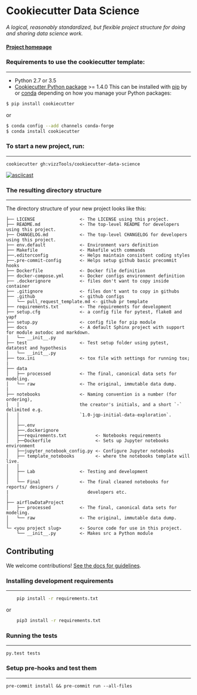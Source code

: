 # Cookiecutter Data Science

_A logical, reasonably standardized, but flexible project structure for doing and sharing data science work._


#### [Project homepage](http://vizzTools.github.io/cookiecutter-data-science/)


### Requirements to use the cookiecutter template:
-----------
 - Python 2.7 or 3.5
 - [Cookiecutter Python package](http://cookiecutter.readthedocs.org/en/latest/installation.html) >= 1.4.0
 This can be installed with [pip](https://pypi.org/project/pip/) by or [conda](https://docs.conda.io/en/latest/) depending on how you manage your Python packages:

``` bash
$ pip install cookiecutter
```

or

``` bash
$ conda config --add channels conda-forge
$ conda install cookiecutter
```


### To start a new project, run:
------------

    cookiecutter gh:vizzTools/cookiecutter-data-science


[![asciicast](https://asciinema.org/a/244658.svg)](https://asciinema.org/a/244658)


### The resulting directory structure
------------

The directory structure of your new project looks like this:

```
├── LICENSE                 <- The LICENSE using this project.
├── README.md               <- The top-level README for developers using this project.
├── CHANGELOG.md            <- The top-level CHANGELOG for developers using this project.
├── env.default  			<- Environment vars definition
├── Makefile           		<- Makefile with commands
├──.editorconfig			<- Helps maintain consistent coding styles
├──.pre-commit-config		<- Helps setup github basic precommit hooks
├── Dockerfile         		<- Docker file definition
├── docker-compose.yml  	<- Docker configs environment definition
├── .dockerignore  			<- files don't want to copy inside container
├── .gitignore  			<- files don't want to copy in githubs
├── .github  				<- github configs
│   └── pull_request_template.md <- github pr template
├── requirements.txt       	<- The requirements for development
├── setup.cfg   			<- a config file for pytest, flake8 and yapf
├── setup.py   				<- config file for pip module
├── docs 					<- A default Sphinx project with support for module autodoc and markdown.
│   └── __init__.py
├── test                	<- Test setup folder using pytest, datatest and hypothesis
│   └── __init__.py
├── tox.ini            	    <- tox file with settings for running tox;
|
├── data
│   ├── processed           <- The final, canonical data sets for modeling.
│   └── raw                 <- The original, immutable data dump.
|
├── notebooks               <- Naming convention is a number (for ordering),
│   │                       the creator's initials, and a short `-` delimited e.g.
│   │                       `1.0-jqp-initial-data-exploration`.
│   │
│   ├──.env
│   ├──.dockerignore
│   ├──requirements.txt           <- Notebooks requirements
│   ├──Dockerfile                 <- Sets up Jupyter notebooks environment
│   ├──jupyter_notebook_config.py <- Configure Jupyter notebooks
│   ├── template_notebooks        <- where the notebooks template will live.
│   │
│   ├── Lab                 <- Testing and development
│   │
│   └── Final               <- The final cleaned notebooks for reports/ designers /
|				               developers etc.
│
├── airflowDataProject
│   ├── processed           <- The final, canonical data sets for modeling.
│   └── raw                 <- The original, immutable data dump.
│
└─ <you project slug>       <- Source code for use in this project.
    └── __init__.py         <- Makes src a Python module

```

## Contributing

We welcome contributions! [See the docs for guidelines](https://vizzTools.github.io/cookiecutter-data-science/#contributing).

### Installing development requirements
------------
``` bash
    pip install -r requirements.txt
```
or
``` bash
    pip3 install -r requirements.txt
```
### Running the tests
------------

    py.test tests

### Setup pre-hooks and test them
------------

    pre-commit install && pre-commit run --all-files

